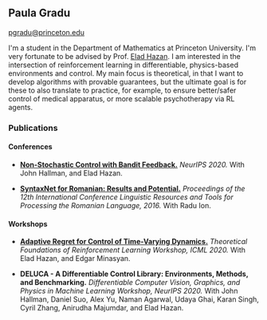 [comment]: <img src="/assets/photo_1.jpg" width="60" align="right"/>

## Paula Gradu
pgradu@princeton.edu

I'm a student in the Department of Mathematics at Princeton University. I'm very fortunate to be advised by Prof. [Elad Hazan](https://www.cs.princeton.edu/~ehazan/). I am interested in the intersection of reinforcement learning in differentiable, physics-based environments and control. My main focus is theoretical, in that I want to develop algorithms with provable guarantees, but the ultimate goal is for these to also translate to practice, for example, to ensure better/safer control of medical apparatus, or more scalable psychotherapy via RL agents.


### Publications
#### Conferences
- [**Non-Stochastic Control with Bandit Feedback.**](https://arxiv.org/abs/2008.05523) *NeurIPS 2020.* With John Hallman, and Elad Hazan.

- [**SyntaxNet for Romanian: Results and Potential.**](http://consilr.info.uaic.ro/2016/Consilr_2016.pdf) *Proceedings of the 12th International Conference Linguistic Resources and Tools for Processing the Romanian Language, 2016.* With Radu Ion.

#### Workshops
- [**Adaptive Regret for Control of Time-Varying Dynamics.**](https://arxiv.org/abs/2007.04393) *Theoretical Foundations of Reinforcement Learning Workshop, ICML 2020.* With Elad Hazan, and Edgar Minasyan.

- **DELUCA - A Differentiable Control Library: Environments, Methods, and Benchmarking.** *Differentiable Computer Vision, Graphics, and Physics in Machine Learning Workshop, NeurIPS 2020.* With John Hallman, Daniel Suo, Alex Yu, Naman Agarwal, Udaya Ghai, Karan Singh, Cyril Zhang, Anirudha Majumdar, and Elad Hazan.
